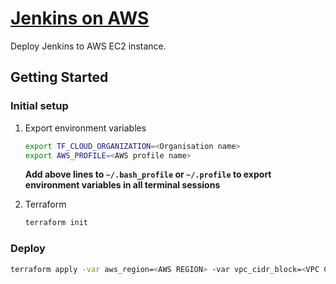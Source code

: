 # [Jenkins on AWS](https://www.jenkins.io/doc/tutorials/tutorial-for-installing-jenkins-on-AWS)

Deploy Jenkins to AWS EC2 instance.

## Getting Started

### Initial setup

1. Export environment variables

   ```bash
   export TF_CLOUD_ORGANIZATION=<Organisation name>
   export AWS_PROFILE=<AWS profile name>
   ```

   **Add above lines to `~/.bash_profile` or `~/.profile` to export environment variables in all terminal sessions**

2. Terraform

    ```bash
    terraform init
    ```

### Deploy

```bash
terraform apply -var aws_region=<AWS REGION> -var vpc_cidr_block=<VPC CIDR BLOCK> -var vpc_public_subnet_cidr_block=<PUBLIC SUBNET CIDR BLOCK>
```
